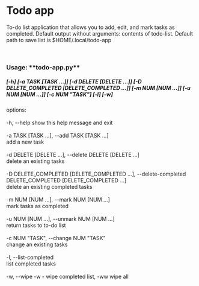 # Todo app
<p>To-do list application that allows you to add, edit, and mark tasks as completed. Default output without arguments:
contents of todo-list. Default path to save list is $HOME/.local/todo-app</p>
<br> 

<h3>Usage: **todo-app.py**</h3>

<h5><em>[-h] [-a TASK [TASK ...]] [-d DELETE [DELETE ...]] [-D DELETE_COMPLETED [DELETE_COMPLETED ...]] [-m NUM [NUM ...]] [-u NUM [NUM ...]] [-c NUM "TASK"] [-l] [-w]</em></h5>

options:
<br><br>
  -h, --help            show this help message and exit
<br> <br>
  -a TASK [TASK ...], --add TASK [TASK ...]  
                        add a new task
<br> <br>
  -d DELETE [DELETE ...], --delete DELETE [DELETE ...]  
                        delete an existing tasks
<br> <br>
  -D DELETE_COMPLETED [DELETE_COMPLETED ...], --delete-completed DELETE_COMPLETED [DELETE_COMPLETED ...]  
                        delete an existing completed tasks
<br> <br>
  -m NUM [NUM ...], --mark NUM [NUM ...]  
                        mark tasks as completed
<br> <br>
  -u NUM [NUM ...], --unmark NUM [NUM ...]  
                        return tasks to to-do list
<br><br>
  -c NUM "TASK", --change NUM "TASK"  
                        change an existing tasks
<br><br>
  -l, --list-completed  
list completed tasks
<br><br>
  -w, --wipe            -w - wipe completed list, -ww wipe all
